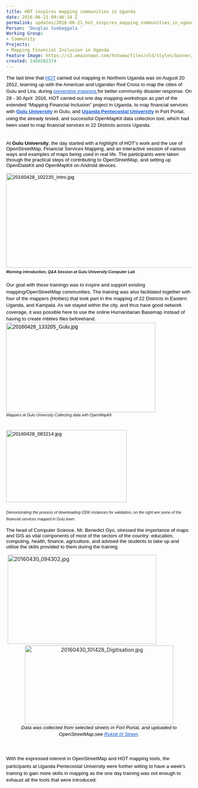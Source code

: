 ```yaml
---
title: HOT inspires mapping communities in Uganda
date: 2016-06-21 09:46:14 Z
permalink: updates/2016-06-21_hot_inspires_mapping_communities_in_uganda
Person: 'Douglas Ssebaggala '
Working Group:
- Community
Projects:
- Mapping Financial Inclusion in Uganda
Feature Image: https://s3.amazonaws.com/hotwww/files/old/styles/banner/public/20160428_182559.jpg
created: 1466502374
---
```


<p id="docs-internal-guid-84b9c0a3-7268-fced-ec20-99522bc624b2" style="line-height: 1.38; margin-top: 0pt; margin-bottom: 0pt;" dir="ltr"><span style="font-size: 13.333333333333332px; font-family: Arial; color: #000000; background-color: transparent; font-weight: 400; font-style: normal; font-variant: normal; text-decoration: none; vertical-align: baseline;">The last time that </span><a style="text-decoration: none;" href="https://hotosm.org"><span style="font-size: 13.333333333333332px; font-family: Arial; color: #1155cc; background-color: transparent; font-weight: 400; font-style: normal; font-variant: normal; text-decoration: underline; vertical-align: baseline;">HOT</span></a><span style="font-size: 13.333333333333332px; font-family: Arial; color: #000000; background-color: transparent; font-weight: 400; font-style: normal; font-variant: normal; text-decoration: none; vertical-align: baseline;"> carried out mapping in Northern Uganda was on August 20 2012, </span><span style="font-size: 13.333333333333332px; font-family: Arial; color: #000000; background-color: #ffffff; font-weight: 400; font-style: normal; font-variant: normal; text-decoration: none; vertical-align: baseline;">teaming up with the American and Ugandan Red Cross to map the cities of Gulu and Lira, during </span><a style="text-decoration: none;" href="https://hotosm.org/updates/2012-08-21_preventative_mapping_in_uganda_with_the_red_cross"><span style="font-size: 13.333333333333332px; font-family: Arial; color: #1155cc; background-color: #ffffff; font-weight: 400; font-style: normal; font-variant: normal; text-decoration: underline; vertical-align: baseline;">preventive mapping </span></a><span style="font-size: 13.333333333333332px; font-family: Arial; color: #000000; background-color: #ffffff; font-weight: 400; font-style: normal; font-variant: normal; text-decoration: none; vertical-align: baseline;">for better community disaster response. On 28 - 30 April &nbsp;2016, HOT carried out one day mapping workshops as part of the extended “Mapping Financial Inclusion” project in Uganda, to map financial services with </span><a style="text-decoration: none;" href="http://www.gu.ac.ug/"><span style="font-size: 13.333333333333332px; font-family: Arial; color: #1155cc; background-color: #ffffff; font-weight: bold; font-style: normal; font-variant: normal; text-decoration: underline; vertical-align: baseline;">Gulu University</span></a><span style="font-size: 13.333333333333332px; font-family: Arial; color: #000000; background-color: #ffffff; font-weight: 400; font-style: normal; font-variant: normal; text-decoration: none; vertical-align: baseline;"> in Gulu, and </span><a style="text-decoration: none;" href="http://upu.ac.ug/about-us.html"><span style="font-size: 13.333333333333332px; font-family: Arial; color: #1155cc; background-color: #ffffff; font-weight: bold; font-style: normal; font-variant: normal; text-decoration: underline; vertical-align: baseline;">Uganda Pentecostal University</span></a><span style="font-size: 13.333333333333332px; font-family: Arial; color: #000000; background-color: #ffffff; font-weight: 400; font-style: normal; font-variant: normal; text-decoration: none; vertical-align: baseline;"> in Fort Portal, using the already tested, and successful OpenMapKit data collection tool, which had been used to map financial services in 22 Districts across Uganda.</span></p><p><br><span style="font-size: 13.333333333333332px; font-family: Arial; color: #000000; background-color: #ffffff; font-weight: 400; font-style: normal; font-variant: normal; text-decoration: none; vertical-align: baseline;">At </span><span style="font-size: 13.333333333333332px; font-family: Arial; color: #000000; background-color: #ffffff; font-weight: bold; font-style: normal; font-variant: normal; text-decoration: none; vertical-align: baseline;">Gulu University</span><span style="font-size: 13.333333333333332px; font-family: Arial; color: #000000; background-color: #ffffff; font-weight: 400; font-style: normal; font-variant: normal; text-decoration: none; vertical-align: baseline;">, the day started with a highlight of HOT’s work and the use of OpenStreetMap, Financial Services Mapping, and an interactive session of various ways and examples of maps being used in real life. The participants were taken through the practical steps of contributing to OpenStreetMap, and setting up OpenDataKit and OpenMapKit on Android devices.</span></p><p style="line-height: 1.38; margin-top: 0pt; margin-bottom: 0pt;" dir="ltr"><span style="font-size: 13.333333333333332px; font-family: Arial; color: #000000; background-color: #ffffff; font-weight: 400; font-style: normal; font-variant: normal; text-decoration: none; vertical-align: baseline; white-space: pre-wrap;"><img style="border: none; transform: rotate(0.00rad); -webkit-transform: rotate(0.00rad);" src="https://lh6.googleusercontent.com/5jn5EFn25b5yBk0a3jeR7_N-FDJjeI540xSNqTXgw_vd-2ya-RA8C9Ez-Y3d8g4VLGH13G_zKno_JmocvZ9ACNWhyf1ItgbDq46dxFsuyYJfOddGFNcgJRlWVveGDZDkZGbWg-X1" alt="20160428_102235_Intro.jpg" height="256" width="624"></span></p><p style="line-height: 1.38; margin-top: 0pt; margin-bottom: 0pt;" dir="ltr"><em><strong><span style="font-family: Arial; font-size: 10.6667px; font-variant: normal; line-height: 14.72px; white-space: pre-wrap;">Morning introduction, Q&amp;A Session at Gulu University Computer Lab&nbsp; </span></strong></em><span style="font-weight: normal;"><br></span></p><p style="line-height: 1.38; margin-top: 0pt; margin-bottom: 0pt;" dir="ltr">&nbsp;</p><p style="line-height: 1.38; margin-top: 0pt; margin-bottom: 0pt;" dir="ltr"><span id="docs-internal-guid-84b9c0a3-7269-4ab2-c25c-b316bdf2dac9" style="font-size: 13.333333333333332px; font-family: Arial; color: #000000; background-color: #ffffff; font-weight: 400; font-style: normal; font-variant: normal; text-decoration: none; vertical-align: baseline;">Our goal with these trainings was to inspire and support existing mapping/OpenStreetMap communities. </span><span id="docs-internal-guid-84b9c0a3-7269-4ab2-c25c-b316bdf2dac9" style="font-size: 13.333333333333332px; font-family: Arial; color: #000000; background-color: #ffffff; font-weight: 400; font-style: normal; font-variant: normal; text-decoration: none; vertical-align: baseline;"><span id="docs-internal-guid-84b9c0a3-726a-8c4e-7bef-3bc3da748bff" style="font-size: 13.333333333333332px; font-family: Arial; color: #000000; background-color: #ffffff; font-weight: 400; font-style: normal; font-variant: normal; text-decoration: none; vertical-align: baseline;">The training was also facilitated together with four of the mappers (Hotties) that took part in the mapping of 22 Districts in Eastern Uganda, and Kampala. </span>As we stayed within the city, and thus have good network coverage, it was possible here to use the online Humanitarian Basemap instead of having to create mbtiles files beforehand.</span></p><p style="line-height: 1.38; margin-top: 0pt; margin-bottom: 0pt;" dir="ltr"><span style="font-size: 14px; font-family: Arial; color: #000000; background-color: #ffffff; font-weight: 400; font-style: normal; font-variant: normal; text-decoration: none; vertical-align: baseline; white-space: pre-wrap;"><img style="border: none; transform: rotate(0.00rad); -webkit-transform: rotate(0.00rad);" src="https://lh3.googleusercontent.com/58g_jFYZA2_jxnP4Eu0TTpCYoAFRWgkkZyC3EN9K3gxAetexqoI3PqX1tK03PTld1bFcH6ok50erCJZKhDF-d27YL7PEjz3fThfoChq4uhwKrcbcsAuKjxdrhHVZRZNFxs-QsVJM" alt="20160428_133205_Gulu.jpg" height="243" width="405"></span></p><p style="line-height: 1.38; margin-top: 0pt; margin-bottom: 0pt;" dir="ltr"><em><span style="font-family: Arial; font-size: 10.6667px; font-variant: normal; font-weight: normal; line-height: 14.72px; white-space: pre-wrap;">Mappers at Gulu University Collecting data with OpenMapKit&nbsp; </span></em></p><p style="line-height: 1.38; margin-top: 0pt; margin-bottom: 0pt;" dir="ltr">&nbsp;</p><p style="line-height: 1.38; margin-top: 0pt; margin-bottom: 0pt;" dir="ltr"><span style="font-weight: normal;"><span style="font-family: Arial; font-size: 10.6667px; font-style: normal; font-variant: normal; font-weight: normal; line-height: 14.72px; white-space: pre-wrap;">&nbsp;</span></span></p><p style="line-height: 1.38; margin-top: 0pt; margin-bottom: 0pt;" dir="ltr"><span style="font-size: 13.333333333333332px; font-family: Arial; color: #000000; background-color: #ffffff; font-weight: 400; font-style: normal; font-variant: normal; text-decoration: none; vertical-align: baseline; white-space: pre-wrap;"><img style="border: none; transform: rotate(0.00rad); -webkit-transform: rotate(0.00rad);" src="https://lh3.googleusercontent.com/opdFERIdzuz7QtP-gPdvXBxGdjo_ExdpOugYDgPmZyH3uJ4Rzn_-icOPdqWs-xFi3jQiduZ_xKusnMhBQxhyAmZbaGZ0sBrDRo7odKsIM_TZoDes5IspLTX5qeKmvyws-rV6Xt-z" alt="20160428_083214.jpg" height="196" width="327"></span></p><p style="line-height: 1.38; margin-top: 0pt; margin-bottom: 0pt;" dir="ltr">&nbsp;</p><p style="line-height: 1.38; margin-top: 0pt; margin-bottom: 0pt;" dir="ltr"><em><span style="font-weight: normal;"><span style="font-family: Arial; font-size: 10.6667px; font-variant: normal; font-weight: normal; line-height: 14.72px; white-space: pre-wrap;">Demonstrating the process of downloading ODK instances for validation, on the right are some of the financial services mapped in Gulu town.&nbsp; </span></span></em><span style="font-weight: normal;"><br></span></p><p><span id="docs-internal-guid-84b9c0a3-726b-43bb-3d67-917b5edbce00" style="font-size: 13.333333333333332px; font-family: Arial; color: #000000; background-color: #ffffff; font-weight: 400; font-style: normal; font-variant: normal; text-decoration: none; vertical-align: baseline;">The head of Computer Science, Mr. Benedict Oyo, stressed the importance of maps and GIS as vital components of most of the sectors of the country: education, computing, health, finance, agriculture, and advised the students to take up and utilise the skills provided to them during the training.</span></p><p style="line-height: 1.38; margin-top: 0pt; margin-bottom: 0pt;" dir="ltr">&nbsp;<img style="border-style: none; border-width: initial; transform: rotate(0rad);" src="https://lh6.googleusercontent.com/WiYkhWoeFp-QaVidPyavSqR35j2Wr_x8JNIfN4d2MAxID0Yd-DZLLDsK7YTd6JXEUuWqUVs6k-Re5iNSbx5rHMtUGm66Rke072aayN06p9pI57OW4xl1BXSHYQ-g3mSDv2ayWQTK" alt="20160430_094302.jpg" height="242" width="403"></p><p style="line-height: 1.38; margin-top: 0pt; margin-bottom: 0pt; text-align: center;" dir="ltr"><img style="border: none; transform: rotate(0.00rad); -webkit-transform: rotate(0.00rad);" src="https://lh6.googleusercontent.com/IYJnUP9vTWcByJUVTfT7k0qJ0MGY0TjpsI7M9ULj0rJsd-sTuJ9tRMMe2Ofo-LyqYHEbkksO3ql-wwt5OMq-tIAABZ26fUJoOpDOAPuesSKGoMoIsT41VX4QxObaiCnWWVXWZx7V" alt="20160430_101428_Digitisation.jpg" height="214" width="403"></p><p style="line-height: 1.38; margin-top: 0pt; margin-bottom: 0pt; text-align: center;" dir="ltr"><em><span style="font-size: 10.6667px; font-family: Arial; color: #000000; background-color: #ffffff; font-weight: 400; font-variant: normal; text-decoration: none; vertical-align: baseline; white-space: pre-wrap;"><span style="font-variant: normal; font-weight: 400; font-size: 13.3333px; font-family: Arial; white-space: pre-wrap;">Data was collected from selected streets in Fort Portal, and uploaded to OpenStreetMap,see </span><a style="line-height: 1.38;" href="http://osm.org/go/wiLUfg6gA"><span style="font-size: 13.3333px; font-family: Arial; color: #1155cc; font-weight: 400; font-variant: normal; text-decoration: underline; white-space: pre-wrap;">Rukidi III Street</span></a><span style="font-variant: normal; font-weight: 400; font-size: 13.3333px; font-family: Arial; white-space: pre-wrap;">.</span></span></em></p><p>&nbsp;</p><p><span id="docs-internal-guid-ab57a61a-7237-045f-c178-b4ca1e2005dd" style="font-weight: normal;"><span style="font-size: 10.666666666666666px; font-family: Arial; color: #000000; background-color: #ffffff; font-weight: 400; font-style: normal; font-variant: normal; text-decoration: none; vertical-align: baseline; white-space: pre-wrap;"><span style="font-family: Arial; font-size: 10.6667px; font-style: normal; font-variant: normal; font-weight: normal; line-height: 14.72px;"><span style="font-weight: normal;"><span style="font-family: Arial; font-size: 13.3333px; font-style: normal; font-variant: normal; font-weight: normal; line-height: 21px; white-space: pre-wrap;">With the expressed interest in OpenStreetMap and HOT mapping tools, the participants at Uganda Pentecostal University </span><span style="font-family: Arial; font-size: 13.3333px; font-style: normal; font-variant: normal; font-weight: normal; line-height: 18.4px; white-space: pre-wrap;">were further willing to have a week’s training to gain more skills in mapping as the one day training was not enough to exhaust all the tools that were introduced.</span></span></span></span></span></p>
